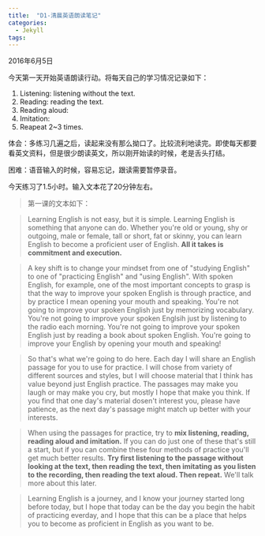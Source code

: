 ```yaml
---
title:  "D1-清晨英语朗读笔记"
categories: 
  - Jekyll
tags:
---
```

2016年6月5日

今天第一天开始英语朗读行动。将每天自己的学习情况记录如下：

1. Listening: listening without the text.
2. Reading: reading the text.
3. Reading aloud: 
4. Imitation:
5. Reapeat 2~3 times.

体会：多练习几遍之后，读起来没有那么拗口了。比较流利地读完。即使每天都要看英文资料，但是很少朗读英文，所以刚开始读的时候，老是舌头打结。

困难：语音输入的时候，容易忘记，跟读需要暂停录音。

今天练习了1.5小时。输入文本花了20分钟左右。


> 第一课的文本如下：

> Learning English is not easy, but it is simple. Learning English is something that anyone can do. Whether you're old or young, shy or outgoing, male or female, tall or short, fat or skinny, you can learn English to become a proficient user of English. **All it takes is commitment and execution.**

> A key shift is to change your mindset from one of "studying English" to one of "practicing English" and "using English". With spoken English, for example, one of the most important concepts to grasp is that the way to improve your spoken English is through practice, and by practice I mean opening your mouth and speaking. You're not going to improve your spoken English just by memorizing vocabulary. You're not going to improve your spoken Englsih just by listening to the radio each morning. You're not going to improve your spoken English just by reading a book about spoken English. You're going to improve your English by opening your mouth and speaking!

> So that's what we're going to do here. Each day I will share an English passage for you to use for practice. I will chose from variety of different sources and styles, but I will choose material that I think has value beyond just English practice. The passages may make you laugh or may make you cry, but mostly I hope that make you think. If you find that one day's material dosen't interest you, please have patience, as the next day's passage might match up better with your interests.

> When using the passages for practice, try to **mix listening, reading, reading aloud and imitation.** If you can do just one of these that's still a start, but if you can combine these four methods of practice you'll get much better results. **Try first listening to the passage without looking at the text, then reading the text, then imitating as you listen to the recording, then reading the text aloud. Then repeat.** We'll talk more about this later.

> Learning English is a journey, and I know your journey started long before today, but I hope that today can be the day you begin the habit of practicing everday, and I hope that this can be a place that helps you to become as proficient in English as you want to be.

[jekyll-docs]: http://jekyllrb.com/docs/home
[jekyll-gh]:   https://github.com/jekyll/jekyll
[jekyll-talk]: https://talk.jekyllrb.com/
